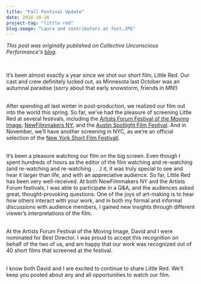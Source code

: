 ```yaml
---
title: "Fall Festival Update"
date: 2018-10-26
project-tag: "little red"  
blog-image: "Laura and contributors at fest.JPG"
---
```


<p><i>This post was originally published on Collective Unconscious Performance's <a href="http://www.collectiveunconsciousperformance.com/blog/updates-on-little-red">blog</a>.</i></p><br>

It’s been almost exactly a year since we shot our short film, Little Red. Our cast and crew definitely lucked out, as Minnesota last October was an autumnal paradise (sorry about that early snowstorm, friends in MN!)<br><br>

After spending all last winter in post-production, we realized our film out into the world this spring. So far, we’ve had the pleasure of screening Little Red at several festivals, including the <a href="http://theartistsforum.org/filmfest/latestnews.html">Artists Forum Festival of the Moving Image</a>, <a href="http://www.newfilmmakers.com">NewFilmmakers NY</a>, and the <a href="https://www.austinspotlightfilmfestival.com">Austin Spotlight Film Fesitval</a>. And in November, we’ll have another screening in NYC, as we’re an official selection of the <a href="http://www.newyorkshort.com">New York Short Film Festivall</a>.<br><br>

It’s been a pleasure watching our film on the big screen. Even though I spent hundreds of hours as the editor of the film watching and re-watching (and re-watching and re-watching . . .) it, it was truly special to see and hear it larger than life, and with an appreciative audience. So far, Little Red has been very well-received. At both NewFilmmakers NY and the Artists Forum festivals, I was able to participate in a Q&A, and the audiences asked great, thought-provoking questions. One of the joys of art-making is to hear how others interact with your work, and in both my formal and informal discussions with audience members, I gained new insights through different viewer’s interpretations of the film.<br><br>

At the Artists Forum Festival of the Moving Image, David and I were nominated for Best Director. I was proud to accept this recognition on behalf of the two of us, and am happy that our work was recognized out of 40 short films that screened at the festival.<br><br>

I know both David and I are excited to continue to share Little Red. We’ll keep you posted about any and all opportunities to watch our film.



